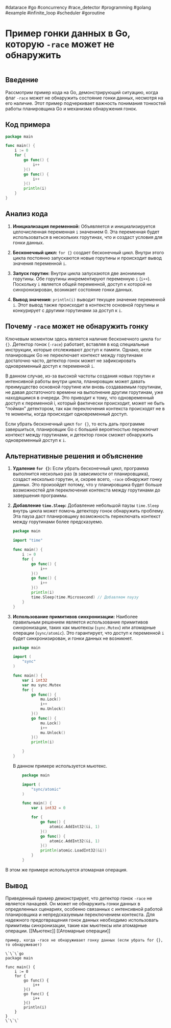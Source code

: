 #datarace #go #concurrency #race_detector #programming #golang #example #infinite_loop #scheduler #goroutine

# Пример гонки данных в Go, которую `-race` может не обнаружить

```table-of-contents
```

## Введение

Рассмотрим пример кода на Go, демонстрирующий ситуацию, когда флаг `-race` может не обнаружить состояние гонки данных, несмотря на его наличие. Этот пример подчеркивает важность понимания тонкостей работы планировщика Go и механизма обнаружения гонок.

## Код примера

```go
package main

func main() {
	i := 0
	for {
		go func() {
			i++
		}()
		go func() {
			i++
		}()
		println(i)
	}
}
```

## Анализ кода

1.  **Инициализация переменной:**
    Объявляется и инициализируется целочисленная переменная `i` значением 0. Эта переменная будет использоваться в нескольких горутинах, что и создаст условия для гонки данных.

2.  **Бесконечный цикл:**
    `for {}` создает бесконечный цикл. Внутри этого цикла постоянно запускаются новые горутины и происходит вывод значения переменной `i`.

3.  **Запуск горутин:**
    Внутри цикла запускаются две анонимные горутины. Обе горутины инкрементируют переменную `i` (`i++`).  Поскольку `i` является общей переменной, доступ к которой не синхронизирован, возникает состояние гонки данных.

4.  **Вывод значения:**
    `println(i)` выводит текущее значение переменной `i`. Этот вывод также происходит в контексте основной горутины и конкурирует с другими горутинами за доступ к `i`.

## Почему `-race` может не обнаружить гонку

Ключевым моментом здесь является наличие бесконечного цикла `for {}`.  Детектор гонок (`-race`) работает, вставляя в код специальные инструкции, которые отслеживают доступ к памяти.  Однако, если планировщик Go не переключает контекст между горутинами достаточно часто, детектор гонок может не зафиксировать одновременный доступ к переменной `i`.

В данном случае, из-за высокой частоты создания новых горутин и интенсивной работы внутри цикла, планировщик может давать преимущество основной горутине или вновь создаваемым горутинам, не давая достаточного времени на выполнение другим горутинам, уже находящимся в очереди. Это приводит к тому, что одновременный доступ к переменной i, который фактически происходит, может не быть "пойман" детектором, так как переключения контекста происходят не в те моменты, когда происходит одновременный доступ.

Если убрать бесконечный цикл `for {}`, то есть дать программе завершиться, планировщик Go с большей вероятностью переключит контекст между горутинами, и детектор гонок сможет обнаружить одновременный доступ к `i`.

## Альтернативные решения и объяснение

1.  **Удаление `for {}`:** Если убрать бесконечный цикл, программа выполнится несколько раз (в зависимости от планировщика), создаст несколько горутин, и, скорее всего, `-race` обнаружит гонку данных.  Это произойдет потому, что у планировщика будет больше возможностей для переключения контекста между горутинами до завершения программы.

2.  **Добавление `time.Sleep`:** Добавление небольшой паузы `time.Sleep` внутрь цикла может помочь детектору гонок обнаружить проблему.  Эта пауза даст планировщику возможность переключать контекст между горутинами более предсказуемо.

    ```go
    package main

    import "time"

    func main() {
    	i := 0
    	for {
    		go func() {
    			i++
    		}()
    		go func() {
    			i++
    		}()
    		println(i)
    		time.Sleep(time.Microsecond) // Добавляем паузу
    	}
    }
    ```

3.  **Использование примитивов синхронизации:**  Наиболее правильным решением является использование примитивов синхронизации, таких как мьютексы (`sync.Mutex`) или атомарные операции (`sync/atomic`).  Это гарантирует, что доступ к переменной `i` будет синхронизирован, и гонки данных не возникнет.

    ```go
    package main

    import (
    	"sync"
    )

    func main() {
    	var i int32
        var mu sync.Mutex
    	for {
    		go func() {
                mu.Lock()
    			i++
                mu.Unlock()
    		}()
    		go func() {
                mu.Lock()
    			i++
                mu.Unlock()
    		}()
    		println(i)

    	}
    }

    ```
    В данном примере используется мьютекс.

    ```go
        package main

        import (
            "sync/atomic"
        )

        func main() {
            var i int32 = 0

            for {
                go func() {
                    atomic.AddInt32(&i, 1)
                }()
                go func() {
                    atomic.AddInt32(&i, 1)
                }()
                println(atomic.LoadInt32(&i))
            }
        }
    ```
В этом же примере используется атомарная операция.

## Вывод
Приведенный пример демонстрирует, что детектор гонок `-race` не является панацеей. Он может не обнаружить гонки данных в определенных сценариях, особенно связанных с интенсивной работой планировщика и непредсказуемым переключением контекста. Для надежного предотвращения гонок данных необходимо использовать примитивы синхронизации, такие как мьютексы или атомарные операции. [[Мьютекс]] [[Атомарные операции]]

```old
пример, когда -race не обнаруживает гонку данных (если убрать for {}, то обнаруживает)

\`\`\`go
package main

func main() {
	i := 0
	for {
		go func() {
			i++
		}()
		go func() {
			i++
		}()
		println(i)
	}
}
\`\`\`

```